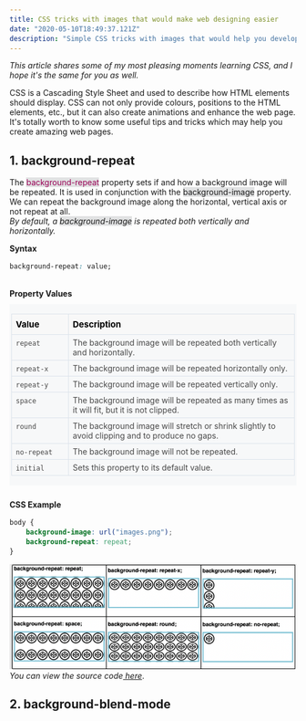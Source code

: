 ```yaml
---
title: CSS tricks with images that would make web designing easier
date: "2020-05-10T18:49:37.121Z"
description: "Simple CSS tricks with images that would help you develop web pages a little better and faster. Among these are backgroud-repeat, media queries and how to import a new library in CSS."
---
```


*This article shares some of my most pleasing moments learning CSS, and I hope it's the same for you as well.*

CSS is a Cascading Style Sheet and used to describe how HTML elements should display. CSS can not only provide colours, positions to the HTML elements, etc., but it can also create animations and enhance the web page. It's totally worth to know some useful tips and tricks which may help you create amazing web pages.

## 1. background-repeat

The <font color ="#905"> <span style="background-color:#e1e2e3">background-repeat</span></font> property sets if and how a background image will be repeated. It is used in conjunction with the <span style="background-color:#e1e2e3">background-image</span> property. We can repeat the background image along the horizontal, vertical axis or not repeat at all.<br>
*By default, a <span style="background-color:#e1e2e3">background-image</span> is repeated both vertically and horizontally.*

<b>Syntax</b>
```CSS
background-repeat: value; 
```
<br>
<b>Property Values </b>

<style>
.shadow {
    background: #F7F8F9;
    padding: 3px;
    margin: 10px 0;
    }
.space {
    margin-bottom: 25px!important;
}
table.data th {
    color: #000;
    padding: 8px 7px;
    text-align: left;
    font-size: 15px;
    background: #F8F8F8;
}
table.data th, table.data td {
    vertical-align: top;
    border: 1px solid #DCE3EB;
}
table.data td {
    color: #484848;
    padding: 5px 7px;
}
table {
    border-collapse: collapse;
    border-spacing: 0;
    -webkit-border-horizontal-spacing: 0px;
    -webkit-border-vertical-spacing: 0px;
}
</style>

 <div class="shadow space">
    <table class="data">
        <tr>
            <th style="width:85px;">Value</th>
            <th>Description</th>
        </tr>
        <tr>
            <td><code>repeat</code></td>
            <td>The background image will be repeated both vertically and horizontally.</td>
        </tr>
        <tr>
            <td><code>repeat-x</code></td>
            <td>The background image will be repeated horizontally only.</td>
        </tr>
        <tr>
            <td><code>repeat-y</code></td>
            <td>The background image will be repeated vertically only.</td>
        </tr>
        <tr>
            <td><code>space</code></td>
            <td>The background image will be repeated as many times as it will fit, but it is not clipped.</td>
        </tr><tr>
            <td><code>round</code></td>
            <td>The background image will stretch or shrink slightly to avoid clipping and to produce no gaps.</td>
        </tr>
		<tr>
            <td><code>no-repeat</code></td>
            <td>The background image will not be repeated.</td>
        </tr>
		<tr>
			<td><code>initial</code></td>
			<td>Sets this property to its default value.</td>
		</tr>
    </table>
</div>
<b>CSS Example</b>

```CSS
body {
    background-image: url("images.png");
    background-repeat: repeat;
}
```
![background-repeat](./background-repeat.png)<br>
<i>You can view the source code<a href="https://github.com/nimritees/webpage_practices/tree/master/cssTricks/background-repeat" target="_blank"> here</a></i>.

## 2. background-blend-mode
